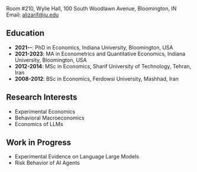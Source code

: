 Room #210, Wylie Hall, 100 South Woodlawn Avenue, Bloomington, IN  
Email: alizarif@iu.edu  

## Education

- **2021--**: PhD in Economics, Indiana University, Bloomington, USA
- **2021-2023**: MA in Econometrics and Quantitative Economics, Indiana University, Bloomington, USA
- **2012-2014**: MSc in Economics, Sharif University of Technology, Tehran, Iran
- **2008-2012**: BSc in Economics, Ferdowsi University, Mashhad, Iran

## Research Interests

- Experimental Economics
- Behavioral Macroeconomics
- Economics of LLMs

## Work in Progress

- Experimental Evidence on Language Large Models
- Risk Behavior of AI Agents
